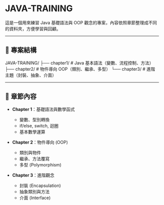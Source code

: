 # JAVA-TRAINING

這是一個用來練習 Java 基礎語法與 OOP 觀念的專案，內容依照章節整理成不同的資料夾，方便學習與回顧。

---

## 📂 專案結構

JAVA-TRAINING/
├── chapter1/   # Java 基本語法（變數、流程控制、方法）
├── chapter2/   # 物件導向 OOP（類別、繼承、多型）
└── chapter3/   # 進階主題（封裝、抽象、介面）

---

## 📝 章節內容
- **Chapter 1**：基礎語法與數學函式  
  - 變數、型別轉換  
  - if/else, switch, 迴圈  
  - 基本數學運算  

- **Chapter 2**：物件導向 (OOP)  
  - 類別與物件  
  - 繼承、方法覆寫  
  - 多型 (Polymorphism)  

- **Chapter 3**：進階觀念  
  - 封裝 (Encapsulation)  
  - 抽象類別與方法  
  - 介面 (Interface)  
